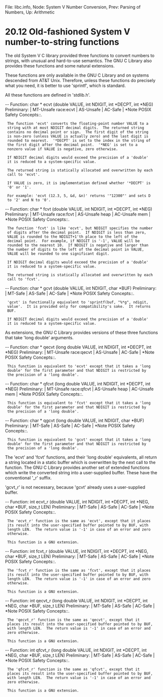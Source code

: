 File: libc.info,  Node: System V Number Conversion,  Prev: Parsing of Numbers,  Up: Arithmetic

20.12 Old-fashioned System V number-to-string functions
=======================================================

The old System V C library provided three functions to convert numbers
to strings, with unusual and hard-to-use semantics.  The GNU C Library
also provides these functions and some natural extensions.

   These functions are only available in the GNU C Library and on
systems descended from AT&T Unix.  Therefore, unless these functions do
precisely what you need, it is better to use 'sprintf', which is
standard.

   All these functions are defined in 'stdlib.h'.

 -- Function: char * ecvt (double VALUE, int NDIGIT, int *DECPT, int
          *NEG)
     Preliminary: | MT-Unsafe race:ecvt | AS-Unsafe | AC-Safe | *Note
     POSIX Safety Concepts::.

     The function 'ecvt' converts the floating-point number VALUE to a
     string with at most NDIGIT decimal digits.  The returned string
     contains no decimal point or sign.  The first digit of the string
     is non-zero (unless VALUE is actually zero) and the last digit is
     rounded to nearest.  '*DECPT' is set to the index in the string of
     the first digit after the decimal point.  '*NEG' is set to a
     nonzero value if VALUE is negative, zero otherwise.

     If NDIGIT decimal digits would exceed the precision of a 'double'
     it is reduced to a system-specific value.

     The returned string is statically allocated and overwritten by each
     call to 'ecvt'.

     If VALUE is zero, it is implementation defined whether '*DECPT' is
     '0' or '1'.

     For example: 'ecvt (12.3, 5, &d, &n)' returns '"12300"' and sets D
     to '2' and N to '0'.

 -- Function: char * fcvt (double VALUE, int NDIGIT, int *DECPT, int
          *NEG)
     Preliminary: | MT-Unsafe race:fcvt | AS-Unsafe heap | AC-Unsafe mem
     | *Note POSIX Safety Concepts::.

     The function 'fcvt' is like 'ecvt', but NDIGIT specifies the number
     of digits after the decimal point.  If NDIGIT is less than zero,
     VALUE is rounded to the NDIGIT+1'th place to the left of the
     decimal point.  For example, if NDIGIT is '-1', VALUE will be
     rounded to the nearest 10.  If NDIGIT is negative and larger than
     the number of digits to the left of the decimal point in VALUE,
     VALUE will be rounded to one significant digit.

     If NDIGIT decimal digits would exceed the precision of a 'double'
     it is reduced to a system-specific value.

     The returned string is statically allocated and overwritten by each
     call to 'fcvt'.

 -- Function: char * gcvt (double VALUE, int NDIGIT, char *BUF)
     Preliminary: | MT-Safe | AS-Safe | AC-Safe | *Note POSIX Safety
     Concepts::.

     'gcvt' is functionally equivalent to 'sprintf(buf, "%*g", ndigit,
     value'.  It is provided only for compatibility's sake.  It returns
     BUF.

     If NDIGIT decimal digits would exceed the precision of a 'double'
     it is reduced to a system-specific value.

   As extensions, the GNU C Library provides versions of these three
functions that take 'long double' arguments.

 -- Function: char * qecvt (long double VALUE, int NDIGIT, int *DECPT,
          int *NEG)
     Preliminary: | MT-Unsafe race:qecvt | AS-Unsafe | AC-Safe | *Note
     POSIX Safety Concepts::.

     This function is equivalent to 'ecvt' except that it takes a 'long
     double' for the first parameter and that NDIGIT is restricted by
     the precision of a 'long double'.

 -- Function: char * qfcvt (long double VALUE, int NDIGIT, int *DECPT,
          int *NEG)
     Preliminary: | MT-Unsafe race:qfcvt | AS-Unsafe heap | AC-Unsafe
     mem | *Note POSIX Safety Concepts::.

     This function is equivalent to 'fcvt' except that it takes a 'long
     double' for the first parameter and that NDIGIT is restricted by
     the precision of a 'long double'.

 -- Function: char * qgcvt (long double VALUE, int NDIGIT, char *BUF)
     Preliminary: | MT-Safe | AS-Safe | AC-Safe | *Note POSIX Safety
     Concepts::.

     This function is equivalent to 'gcvt' except that it takes a 'long
     double' for the first parameter and that NDIGIT is restricted by
     the precision of a 'long double'.

   The 'ecvt' and 'fcvt' functions, and their 'long double' equivalents,
all return a string located in a static buffer which is overwritten by
the next call to the function.  The GNU C Library provides another set
of extended functions which write the converted string into a
user-supplied buffer.  These have the conventional '_r' suffix.

   'gcvt_r' is not necessary, because 'gcvt' already uses a
user-supplied buffer.

 -- Function: int ecvt_r (double VALUE, int NDIGIT, int *DECPT, int
          *NEG, char *BUF, size_t LEN)
     Preliminary: | MT-Safe | AS-Safe | AC-Safe | *Note POSIX Safety
     Concepts::.

     The 'ecvt_r' function is the same as 'ecvt', except that it places
     its result into the user-specified buffer pointed to by BUF, with
     length LEN.  The return value is '-1' in case of an error and zero
     otherwise.

     This function is a GNU extension.

 -- Function: int fcvt_r (double VALUE, int NDIGIT, int *DECPT, int
          *NEG, char *BUF, size_t LEN)
     Preliminary: | MT-Safe | AS-Safe | AC-Safe | *Note POSIX Safety
     Concepts::.

     The 'fcvt_r' function is the same as 'fcvt', except that it places
     its result into the user-specified buffer pointed to by BUF, with
     length LEN.  The return value is '-1' in case of an error and zero
     otherwise.

     This function is a GNU extension.

 -- Function: int qecvt_r (long double VALUE, int NDIGIT, int *DECPT,
          int *NEG, char *BUF, size_t LEN)
     Preliminary: | MT-Safe | AS-Safe | AC-Safe | *Note POSIX Safety
     Concepts::.

     The 'qecvt_r' function is the same as 'qecvt', except that it
     places its result into the user-specified buffer pointed to by BUF,
     with length LEN.  The return value is '-1' in case of an error and
     zero otherwise.

     This function is a GNU extension.

 -- Function: int qfcvt_r (long double VALUE, int NDIGIT, int *DECPT,
          int *NEG, char *BUF, size_t LEN)
     Preliminary: | MT-Safe | AS-Safe | AC-Safe | *Note POSIX Safety
     Concepts::.

     The 'qfcvt_r' function is the same as 'qfcvt', except that it
     places its result into the user-specified buffer pointed to by BUF,
     with length LEN.  The return value is '-1' in case of an error and
     zero otherwise.

     This function is a GNU extension.

